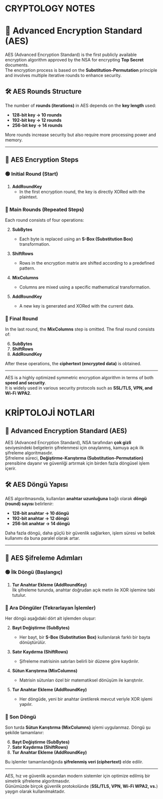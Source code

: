 # CRYPTOLOGY NOTES

# 🔐 Advanced Encryption Standard (AES)

AES (Advanced Encryption Standard) is the first publicly available encryption algorithm approved by the NSA for encrypting **Top Secret** documents.  
The encryption process is based on the **Substitution-Permutation** principle and involves multiple iterative rounds to enhance security.

## 🛠 AES Rounds Structure

The number of **rounds (iterations)** in AES depends on the **key length** used:

- **128-bit key → 10 rounds**
- **192-bit key → 12 rounds**
- **256-bit key → 14 rounds**

More rounds increase security but also require more processing power and memory.

---

## 🔄 AES Encryption Steps

### 🟢 Initial Round (Start)
1. **AddRoundKey**  
   - In the first encryption round, the key is directly XORed with the plaintext.

### 🔵 Main Rounds (Repeated Steps)
Each round consists of four operations:

2. **SubBytes**  
   - Each byte is replaced using an **S-Box (Substitution Box)** transformation.

3. **ShiftRows**  
   - Rows in the encryption matrix are shifted according to a predefined pattern.

4. **MixColumns**  
   - Columns are mixed using a specific mathematical transformation.

5. **AddRoundKey**  
   - A new key is generated and XORed with the current data.

### 🔴 Final Round
In the last round, the **MixColumns** step is omitted. The final round consists of:

6. **SubBytes**  
7. **ShiftRows**  
8. **AddRoundKey**  

After these operations, the **ciphertext (encrypted data)** is obtained.

---

AES is a highly optimized symmetric encryption algorithm in terms of both **speed and security**.  
It is widely used in various security protocols such as **SSL/TLS, VPN, and Wi-Fi WPA2**.


# KRİPTOLOJİ NOTLARI

## 🔐 Advanced Encryption Standard (AES)

AES (Advanced Encryption Standard), NSA tarafından **çok gizli** seviyesindeki belgelerin şifrelenmesi için onaylanmış, kamuya açık ilk şifreleme algoritmasıdır.  
Şifreleme süreci, **Değiştirme-Karıştırma (Substitution-Permutation)** prensibine dayanır ve güvenliği artırmak için birden fazla döngüsel işlem içerir.

## 🛠 AES Döngü Yapısı

AES algoritmasında, kullanılan **anahtar uzunluğuna** bağlı olarak **döngü (round) sayısı** belirlenir:

- **128-bit anahtar → 10 döngü**
- **192-bit anahtar → 12 döngü**
- **256-bit anahtar → 14 döngü**

Daha fazla döngü, daha güçlü bir güvenlik sağlarken, işlem süresi ve bellek kullanımı da buna paralel olarak artar.

---

## 🔄 AES Şifreleme Adımları

### 🟢 İlk Döngü (Başlangıç)
1. **Tur Anahtar Ekleme (AddRoundKey)**  
   İlk şifreleme turunda, anahtar doğrudan açık metin ile XOR işlemine tabi tutulur.

### 🔵 Ara Döngüler (Tekrarlayan İşlemler)
Her döngü aşağıdaki dört alt işlemden oluşur:

2. **Bayt Değiştirme (SubBytes)**  
   - Her bayt, bir **S-Box (Substitution Box)** kullanılarak farklı bir bayta dönüştürülür.

3. **Satır Kaydırma (ShiftRows)**  
   - Şifreleme matrisinin satırları belirli bir düzene göre kaydırılır.

4. **Sütun Karıştırma (MixColumns)**  
   - Matrisin sütunları özel bir matematiksel dönüşüm ile karıştırılır.

5. **Tur Anahtar Ekleme (AddRoundKey)**  
   - Her döngüde, yeni bir anahtar üretilerek mevcut veriyle XOR işlemi yapılır.

### 🔴 Son Döngü
Son turda **Sütun Karıştırma (MixColumns)** işlemi uygulanmaz. Döngü şu şekilde tamamlanır:

6. **Bayt Değiştirme (SubBytes)**  
7. **Satır Kaydırma (ShiftRows)**  
8. **Tur Anahtar Ekleme (AddRoundKey)**  

Bu işlemler tamamlandığında **şifrelenmiş veri (ciphertext)** elde edilir.

---

AES, hız ve güvenlik açısından modern sistemler için optimize edilmiş bir simetrik şifreleme algoritmasıdır.  
Günümüzde birçok güvenlik protokolünde (**SSL/TLS, VPN, Wi-Fi WPA2, vs.**) yaygın olarak kullanılmaktadır.
